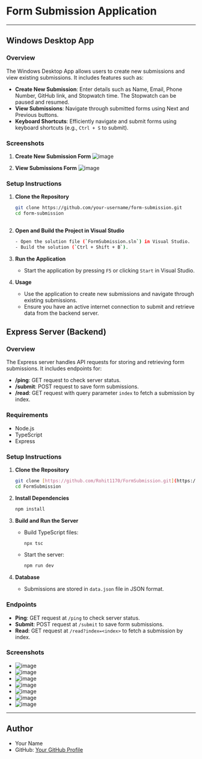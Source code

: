 # Form Submission Application

---

## Windows Desktop App

### Overview

The Windows Desktop App allows users to create new submissions and view existing submissions. It includes features such as:

- **Create New Submission**: Enter details such as Name, Email, Phone Number, GitHub link, and Stopwatch time. The Stopwatch can be paused and resumed.
- **View Submissions**: Navigate through submitted forms using Next and Previous buttons.
- **Keyboard Shortcuts**: Efficiently navigate and submit forms using keyboard shortcuts (e.g., `Ctrl + S` to submit).

### Screenshots

1. **Create New Submission Form**
   ![image](https://github.com/Rohit1170/FormSubmission/assets/87237888/ebd832a6-1e04-44ca-980f-340f3094168c)


2. **View Submissions Form**
   ![image](https://github.com/Rohit1170/FormSubmission/assets/87237888/a814c9d0-36f6-462e-8ad7-04ad6865ec47)


### Setup Instructions

1. **Clone the Repository**
   ```bash
   git clone https://github.com/your-username/form-submission.git
   cd form-submission
 
2. **Open and Build the Project in Visual Studio**
   ```bash
   - Open the solution file (`FormSubmission.sln`) in Visual Studio.
   - Build the solution (`Ctrl + Shift + B`).


3. **Run the Application**

   - Start the application by pressing `F5` or clicking `Start` in Visual Studio.

4. **Usage**

   - Use the application to create new submissions and navigate through existing submissions.
   - Ensure you have an active internet connection to submit and retrieve data from the backend server.


## Express Server (Backend)

### Overview

The Express server handles API requests for storing and retrieving form submissions. It includes endpoints for:

- **/ping**: GET request to check server status.
- **/submit**: POST request to save form submissions.
- **/read**: GET request with query parameter `index` to fetch a submission by index.

### Requirements

- Node.js
- TypeScript
- Express

### Setup Instructions

1. **Clone the Repository**
   ```bash
   git clone [https://github.com/Rohit1170/FormSubmission.git](https://github.com/Rohit1170/FormSubmission.git)
   cd FormSubmission
   ```

2. **Install Dependencies**
   ```bash
   npm install
   ```

3. **Build and Run the Server**

   - Build TypeScript files:

     ```bash
     npx tsc
     ```

   - Start the server:

     ```bash
     npm run dev
     ```

4. **Database**

   - Submissions are stored in `data.json` file in JSON format.

### Endpoints

- **Ping**: GET request at `/ping` to check server status.
- **Submit**: POST request at `/submit` to save form submissions.
- **Read**: GET request at `/read?index=<index>` to fetch a submission by index.

### Screenshots

- ![image](https://github.com/Rohit1170/FormSubmission/assets/87237888/57041735-4c7d-429c-b7ed-cb7d05796592)
- ![image](https://github.com/Rohit1170/FormSubmission/assets/87237888/3fa2b290-b170-43a8-8817-f2d24a29aa1c)
- ![image](https://github.com/Rohit1170/FormSubmission/assets/87237888/b506b41b-df19-4c97-b416-c1e49a95b77a)
- ![image](https://github.com/Rohit1170/FormSubmission/assets/87237888/f0f52c12-55f2-4476-a29d-14cbdea3964c)
- ![image](https://github.com/Rohit1170/FormSubmission/assets/87237888/1e4a4378-5451-40eb-916b-bfc1739e1256)
- ![image](https://github.com/Rohit1170/FormSubmission/assets/87237888/c5732140-d791-48b3-9f4f-dc2593a9dc78)
- ![image](https://github.com/Rohit1170/FormSubmission/assets/87237888/7865b265-55fc-4c14-a52f-4117532b254b)


---



## Author

- Your Name
- GitHub: [Your GitHub Profile](https://github.com/Rohit1170)
```

